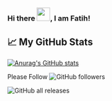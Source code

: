 ### Hi there <img src="https://raw.githubusercontent.com/MartinHeinz/MartinHeinz/master/wave.gif" width="30px">, I am Fatih!

## &#x1f4c8; My GitHub Stats

[![Anurag's GitHub stats](https://github-readme-stats.vercel.app/api?username=ElAbdulRezak)](https://github.com/anuraghazra/github-readme-stats)

Please Follow ![GitHub followers](https://img.shields.io/github/followers/ElAbdulRezak?style=social)

![GitHub all releases](https://img.shields.io/github/downloads/ElAbdulRezak/Windows-Tweaks-And-Optimization/total)
